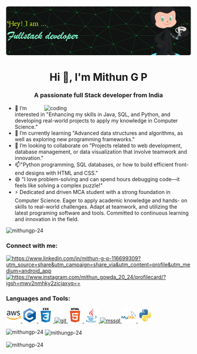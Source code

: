 ![logo](https://github.com/MithunGP-24/MithunGP-24/blob/main/github-header-image%20(1).png)

<h1 align="center">Hi 👋, I'm Mithun G P</h1>
<h3 align="center">A passionate full Stack developer from India</h3>

<img align="right" alt="coding" width="400" src="https://media3.giphy.com/media/v1.Y2lkPTc5MGI3NjExMXF3dDhkaXd6MTc0Y2xhdmpqZmdjOHlxN3NhaHp0cXR4MW1jOG55ciZlcD12MV9pbnRlcm5hbF9naWZfYnlfaWQmY3Q9Zw/4rZA5D22301iMgrUNd/giphy.webp">

- 👀 I’m interested in "Enhancing my skills in Java, SQL, and Python, and developing real-world projects to apply my knowledge in Computer Science."
- 🌱 I’m currently learning "Advanced data structures and algorithms, as well as exploring new programming frameworks."
- 💞️ I’m looking to collaborate on "Projects related to web development, database management, or data visualization that involve teamwork and innovation."
- 📫"Python programming, SQL databases, or how to build efficient front-end designs with HTML and CSS."
- 😄 "I love problem-solving and can spend hours debugging code—it feels like solving a complex puzzle!"
- ⚡ Dedicated and driven MCA student with a strong foundation in Computer Science. Eager to apply academic knowledge and hands- 
on skills to real-world challenges. Adapt at teamwork, and utilizing the latest programing software and tools. Committed to continuous 
learning and innovation in the field.
<!---
MithunGP-24/MithunGP-24 is a ✨ special ✨ repository because its `README.md` (this file) appears on your GitHub profile.
You can click the Preview link to take a look at your changes.
--->



<p align="left"> <img src="https://komarev.com/ghpvc/?username=mithungp-24&label=Profile%20views&color=0e75b6&style=flat" alt="mithungp-24" /> </p>

<h3 align="left">Connect with me:</h3>
<p align="left">
<a href="https://linkedin.com/in/https://www.linkedin.com/in/mithun-g-p-116699309?utm_source=share&utm_campaign=share_via&utm_content=profile&utm_medium=android_app" target="blank"><img align="center" src="https://raw.githubusercontent.com/rahuldkjain/github-profile-readme-generator/master/src/images/icons/Social/linked-in-alt.svg" alt="https://www.linkedin.com/in/mithun-g-p-116699309?utm_source=share&utm_campaign=share_via&utm_content=profile&utm_medium=android_app" height="30" width="40" /></a>
<a href="https://instagram.com/https://www.instagram.com/mithun_gowda_20_24/profilecard/?igsh=mwv2nmhky2zicjaxyq==" target="blank"><img align="center" src="https://raw.githubusercontent.com/rahuldkjain/github-profile-readme-generator/master/src/images/icons/Social/instagram.svg" alt="https://www.instagram.com/mithun_gowda_20_24/profilecard/?igsh=mwv2nmhky2zicjaxyq==" height="30" width="40" /></a>
</p>

<h3 align="left">Languages and Tools:</h3>
<p align="left"> <a href="https://aws.amazon.com" target="_blank" rel="noreferrer"> <img src="https://raw.githubusercontent.com/devicons/devicon/master/icons/amazonwebservices/amazonwebservices-original-wordmark.svg" alt="aws" width="40" height="40"/> </a> <a href="https://www.cprogramming.com/" target="_blank" rel="noreferrer"> <img src="https://raw.githubusercontent.com/devicons/devicon/master/icons/c/c-original.svg" alt="c" width="40" height="40"/> </a> <a href="https://www.w3schools.com/css/" target="_blank" rel="noreferrer"> <img src="https://raw.githubusercontent.com/devicons/devicon/master/icons/css3/css3-original-wordmark.svg" alt="css3" width="40" height="40"/> </a> <a href="https://git-scm.com/" target="_blank" rel="noreferrer"> <img src="https://www.vectorlogo.zone/logos/git-scm/git-scm-icon.svg" alt="git" width="40" height="40"/> </a> <a href="https://www.w3.org/html/" target="_blank" rel="noreferrer"> <img src="https://raw.githubusercontent.com/devicons/devicon/master/icons/html5/html5-original-wordmark.svg" alt="html5" width="40" height="40"/> </a> <a href="https://www.java.com" target="_blank" rel="noreferrer"> <img src="https://raw.githubusercontent.com/devicons/devicon/master/icons/java/java-original.svg" alt="java" width="40" height="40"/> </a> <a href="https://www.microsoft.com/en-us/sql-server" target="_blank" rel="noreferrer"> <img src="https://www.svgrepo.com/show/303229/microsoft-sql-server-logo.svg" alt="mssql" width="40" height="40"/> </a> <a href="https://www.mysql.com/" target="_blank" rel="noreferrer"> <img src="https://raw.githubusercontent.com/devicons/devicon/master/icons/mysql/mysql-original-wordmark.svg" alt="mysql" width="40" height="40"/> </a> <a href="https://www.python.org" target="_blank" rel="noreferrer"> <img src="https://raw.githubusercontent.com/devicons/devicon/master/icons/python/python-original.svg" alt="python" width="40" height="40"/> </a> </p>

<p><img align="left" src="https://github-readme-stats.vercel.app/api/top-langs?username=mithungp-24&show_icons=true&locale=en&layout=compact" alt="mithungp-24" /></p>

<p>&nbsp;<img align="center" src="https://github-readme-stats.vercel.app/api?username=mithungp-24&show_icons=true&locale=en" alt="mithungp-24" /></p>

<p><img align="center" src="https://github-readme-streak-stats.herokuapp.com/?user=mithungp-24&" alt="mithungp-24" /></p>




















